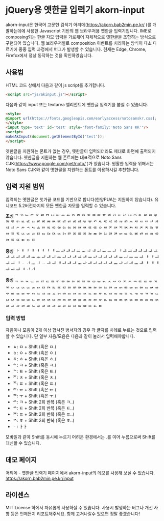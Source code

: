 # jQuery용 옛한글 입력기 akorn-input

akorn-input은 한국어 고문헌 검색기 어듸메(https://akorn.bab2min.pe.kr/ )를 개발하는데에 사용한 Javascript 기반의 웹 브라우저용 옛한글 입력기입니다. IME로 composing되는 한글 자모 입력을 가로채어 자체적으로 옛한글을 조합하는 방식으로 구현되어 있습니다.
웹 브라우저별로 composition 이벤트를 처리하는 방식이 다소 다르기에 종종 입력 과정에서 버그가 발생할 수 있습니다. 현재는 Edge, Chrome, Firefox에서 정상 동작하는 것을 확인하였습니다.

## 사용법
HTML 코드 상에서 다음과 같이 js script를 추가합니다.
```html
<script src="js/akinput.js"></script>
```

다음과 같이 input 또는 textarea 엘리먼트에 옛한글 입력기를 붙일 수 있습니다.
```html
<style>
@import url(https://fonts.googleapis.com/earlyaccess/notosanskr.css);
</style>
<input type='text' id='test' style="font-family:'Noto Sans KR'"/>
<script>
makeAkInput(document.getElementById('test'));
</script>
```
옛한글을 지원하는 폰트가 없는 경우, 옛한글이 입력되더라도 제대로 화면에 출력되지 않습니다. 
옛한글을 지원하는 웹 폰트에는 대표적으로 Noto Sans CJK(https://www.google.com/get/noto/ )가 있습니다. 원활한 입력을 위해서는 Noto Sans CJK와 같이 옛한글을 지원하는 폰트를 이용하시길 추천합니다.


## 입력 지원 범위
입력되는 옛한글은 첫가끝 코드를 기반으로 합니다(한양PUA는 지원하지 않습니다). 유니코드 5.2버전까지의 모든 옛한글 자모를 입력할 수 있습니다.

**초성** ᄀ ᄁ ᄂ ᄃ ᄄ ᄅ ᄆ ᄇ ᄈ ᄉ ᄊ ᄋ ᄌ ᄍ ᄎ ᄏ ᄐ ᄑ ᄒ ᄓ ᄔ ᄕ ᄖ ᄗ ᄘ ᄙ ᄚ ᄛ ᄜ ᄝ ᄞ ᄟ ᄠ ᄡ ᄢ ᄣ ᄤ ᄥ ᄦ ᄧ ᄨ ᄩ ᄪ ᄫ ᄬ ᄭ ᄮ ᄯ ᄰ ᄱ ᄲ ᄳ ᄴ ᄵ ᄶ ᄷ ᄸ ᄹ ᄺ ᄻ ᄼ ᄽ ᄾ ᄿ ᅀ ᅁ ᅂ ᅃ ᅄ ᅅ ᅆ ᅇ ᅈ ᅉ ᅊ ᅋ ᅌ ᅍ ᅎ ᅏ ᅐ ᅑ ᅒ ᅓ ᅔ ᅕ ᅖ ᅗ ᅘ ᅙ ᅚ ᅛ ᅜ ᅝ ᅞ ꥠ ꥡ ꥢ ꥣ ꥤ ꥥ ꥦ ꥧ ꥨ ꥩ ꥪ ꥫ ꥬ ꥭ ꥮ ꥯ ꥰ ꥱ ꥲ ꥳ ꥴ ꥵ ꥶ ꥷ ꥸ ꥹ ꥺ ꥻ ꥼ 

**중성** ᅡ ᅢ ᅣ ᅤ ᅥ ᅦ ᅧ ᅨ ᅩ ᅪ ᅫ ᅬ ᅭ ᅮ ᅯ ᅰ ᅱ ᅲ ᅳ ᅴ ᅵ ᅶ ᅷ ᅸ ᅹ ᅺ ᅻ ᅼ ᅽ ᅾ ᅿ ᆀ ᆁ ᆂ ᆃ ᆄ ᆅ ᆆ ᆇ ᆈ ᆉ ᆊ ᆋ ᆌ ᆍ ᆎ ᆏ ᆐ ᆑ ᆒ ᆓ ᆔ ᆕ ᆖ ᆗ ᆘ ᆙ ᆚ ᆛ ᆜ ᆝ ᆞ ᆟ ᆠ ᆡ ᆢ ᆣ ᆤ ᆥ ᆦ ᆧ ힰ ힱ ힲ ힳ ힴ ힵ ힶ ힷ ힸ ힹ ힺ ힻ ힼ ힽ ힾ ힿ ퟀ ퟁ ퟂ ퟃ ퟄ ퟅ ퟆ 

**종성** ᆨ ᆩ ᆪ ᆫ ᆬ ᆭ ᆮ ᆯ ᆰ ᆱ ᆲ ᆳ ᆴ ᆵ ᆶ ᆷ ᆸ ᆹ ᆺ ᆻ ᆼ ᆽ ᆾ ᆿ ᇀ ᇁ ᇂ ᇃ ᇄ ᇅ ᇆ ᇇ ᇈ ᇉ ᇊ ᇋ ᇌ ᇍ ᇎ ᇏ ᇐ ᇑ ᇒ ᇓ ᇔ ᇕ ᇖ ᇗ ᇘ ᇙ ᇚ ᇛ ᇜ ᇝ ᇞ ᇟ ᇠ ᇡ ᇢ ᇣ ᇤ ᇥ ᇦ ᇧ ᇨ ᇩ ᇪ ᇫ ᇬ ᇭ ᇮ ᇯ ᇰ ᇱ ᇲ ᇳ ᇴ ᇵ ᇶ ᇷ ᇸ ᇹ ᇺ ᇻ ᇼ ᇽ ᇾ ᇿ ퟋ ퟌ ퟍ ퟎ ퟏ ퟐ ퟑ ퟒ ퟓ ퟔ ퟕ ퟖ ퟗ ퟘ ퟙ ퟚ ퟛ ퟜ ퟝ ퟞ ퟟ ퟠ ퟡ ퟢ ퟣ ퟤ ퟥ ퟦ ퟧ ퟨ ퟩ ퟪ ퟫ ퟬ ퟭ ퟮ ퟯ ퟰ ퟱ ퟲ ퟳ ퟴ ퟵ ퟶ ퟷ ퟸ ퟹ ퟺ ퟻ 

### 입력 방법
자음이나 모음이 2개 이상 합쳐진 병서자의 경우 각 글자를 차례로 누르는 것으로 입력할 수 있습니다. 단 일부 자음/모음은 다음과 같이 눌러서 입력해야합니다.

* ㅿ: ㅁ + Shift (혹은 ㅁ.)
* ㆁ: ㅇ + Shift (혹은 ㅇ.)
* ㆆ: ㅎ + Shift (혹은 ㅎ.)
* ᄼ: ㅋ + Shift (혹은 ㅋ.)
* ᄾ: ㅌ + Shift (혹은 ㅌ.)
* ᅎ: ㅊ + Shift (혹은 ㅊ.)
* ᅐ: ㅍ + Shift (혹은 ㅍ.)
* ᅔ: ㅠ + Shift (혹은 ㅠ.)
* ᅕ: ㅜ + Shift (혹은 ㅜ.)
* ᄽ: ㅋ + Shift 2회 반복 (혹은 ㅋ..)
* ᄿ: ㅌ + Shift 2회 반복 (혹은 ㅌ..)
* ᅏ: ㅍ + Shift 2회 반복 (혹은 ㅍ..)
* ᅑ: ㅎ + Shift 2회 반복 (혹은 ㅎ..)
* ㆍ: ㅏㅏ

모바일과 같이 Shift를 동시에 누르기 어려운 환경에서는 .를 이어 누름으로써 Shift를 대신할 수 있습니다.


## 데모 페이지
어듸메 - 옛한글 입력기 페이지에서 akorn-input의 데모를 사용해 보실 수 있습니다.
https://akorn.bab2min.pe.kr/input

## 라이센스
MIT License 하에서 자유롭게 사용하실 수 있습니다. 사용시 발생하는 버그나 개선 사항 등은 언제든지 리포트해주세요.
함께 고쳐나갈수 있으면 정말 좋겠습니다!
